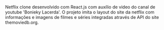 Netflix clone desenvolvido com React.js com auxílio de video do canal de youtube 'Bonieky Lacerda'.
O projeto imita o layout do site da netflix 
com informações e imagens de filmes e séries integradas através de API do site themoviedb.org.
